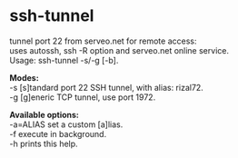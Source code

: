 # ssh-tunnel
tunnel port 22 from serveo.net for remote access:  
uses autossh, ssh -R option and serveo.net online service.  
Usage: ssh-tunnel -s/-g [-b]. 
  
**Modes:**  
-s    	[s]tandard port 22 SSH tunnel, with alias: rizal72.  
-g		[g]eneric TCP tunnel, use port 1972.  
  
**Available options:**  
-a=ALIAS	set a custom [a]lias.  
-f		execute in background.  
-h		prints this help.  
